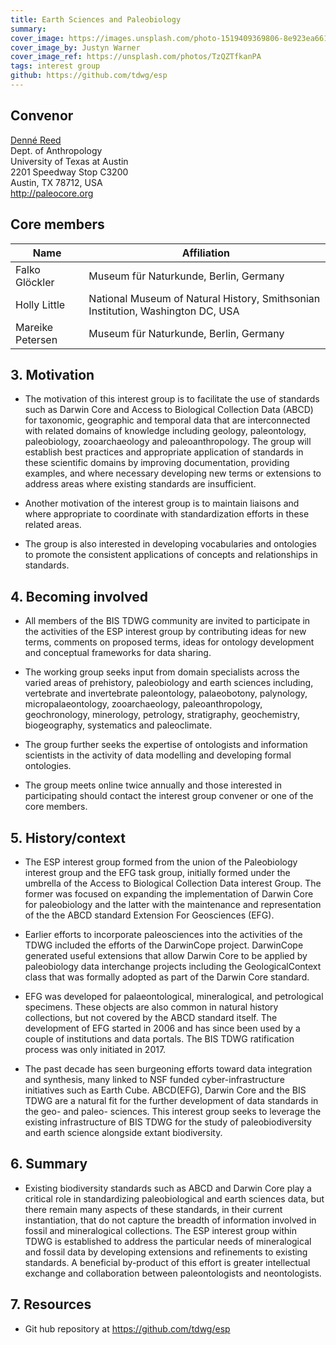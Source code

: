 ```yaml
---
title: Earth Sciences and Paleobiology
summary: 
cover_image: https://images.unsplash.com/photo-1519409369806-8e923ea66184
cover_image_by: Justyn Warner
cover_image_ref: https://unsplash.com/photos/TzQZTfkanPA
tags: interest group
github: https://github.com/tdwg/esp
---
```


## Convenor

[Denné Reed](mailto:reedd@austin.utexas.edu)  
Dept. of Anthropology  
University of Texas at Austin  
2201 Speedway Stop C3200  
Austin, TX 78712, USA  
<http://paleocore.org>

## Core members

Name | Affiliation
--- | ---
Falko Glöckler | Museum für Naturkunde, Berlin, Germany
Holly Little | National Museum of Natural History, Smithsonian Institution, Washington DC, USA
Mareike Petersen | Museum für Naturkunde, Berlin, Germany


## 3. Motivation

- The motivation of this interest group is to facilitate the use of standards such as Darwin Core and Access to Biological Collection Data (ABCD) for taxonomic, geographic and temporal data that are interconnected with related domains of knowledge including geology, paleontology, paleobiology, zooarchaeology and paleoanthropology. The group will establish best practices and appropriate application of standards in these scientific domains by improving documentation, providing examples, and where necessary developing new terms or extensions to address areas where existing standards are insufficient.

- Another motivation of the interest group is to maintain liaisons and where appropriate to coordinate with standardization efforts in these related areas.

- The group is also interested in developing vocabularies and ontologies to promote the consistent applications of concepts and relationships in standards.

## 4. Becoming involved

- All members of the BIS TDWG community are invited to participate in the activities of the ESP interest group by contributing ideas for new terms, comments on proposed terms, ideas for ontology development and conceptual frameworks for data sharing.

- The working group seeks input from domain specialists across the varied areas of prehistory, paleobiology and earth sciences including, vertebrate and invertebrate paleontology, palaeobotony, palynology, micropalaeontology, zooarchaeology, paleoanthropology, geochronology, minerology, petrology, stratigraphy, geochemistry, biogeography, systematics and paleoclimate.

- The group further seeks the expertise of ontologists and information scientists in the activity of data modelling and developing formal ontologies.

- The group meets online twice annually and those interested in participating should contact the interest group convener or one of the core members.


## 5. History/context

- The ESP interest group formed from the union of the Paleobiology interest group and the EFG task group, initially formed under the umbrella of the Access to Biological Collection Data interest Group. The former was focused on expanding the implementation of Darwin Core for paleobiology and the latter with the maintenance and representation of the the ABCD standard Extension For Geosciences (EFG).

- Earlier efforts to incorporate paleosciences into the activities of the TDWG included the efforts of the DarwinCope project. DarwinCope generated useful extensions that allow Darwin Core to be applied by paleobiology data interchange projects including the GeologicalContext class that was formally adopted as part of the Darwin Core standard. 

- EFG was developed for palaeontological, mineralogical, and petrological specimens. These objects are also common in natural history collections, but not covered by the ABCD standard itself. The development of EFG started in 2006 and has since been used by a couple of institutions and data portals. The BIS TDWG ratification process was only initiated in 2017.

- The past decade has seen burgeoning efforts toward data integration and synthesis, many linked to NSF funded cyber-infrastructure initiatives such as Earth Cube. ABCD(EFG), Darwin Core and the BIS TDWG are a natural fit for the further development of data standards in the geo- and paleo- sciences. This interest group seeks to leverage the existing infrastructure of BIS TDWG for the study of paleobiodiversity and earth science alongside extant biodiversity.


## 6. Summary

- Existing biodiversity standards such as ABCD and Darwin Core play a critical role in standardizing paleobiological and earth sciences data, but there remain many aspects of these standards, in their current instantiation, that do not capture the breadth of information involved in fossil and mineralogical collections. The ESP interest group within TDWG is established to address the particular needs of mineralogical and fossil data by developing extensions and refinements to existing standards. A beneficial by-product of this effort is greater intellectual exchange and collaboration between paleontologists and neontologists.  

## 7. Resources

- Git hub repository at https://github.com/tdwg/esp  

